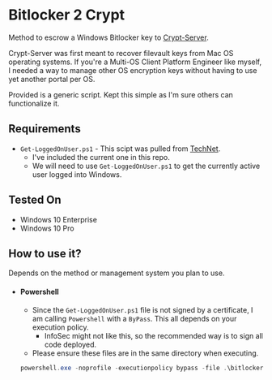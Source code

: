# **Bitlocker 2 Crypt**

Method to escrow a Windows Bitlocker key to [Crypt-Server](https://github.com/grahamgilbert/Crypt-Server).

Crypt-Server was first meant to recover filevault keys from Mac OS operating systems. If you're a Multi-OS Client Platform Engineer like myself, I needed a way to manage other OS encryption keys without having to use yet another portal per OS.

Provided is a generic script. Kept this simple as I'm sure others can functionalize it.

## Requirements
- `Get-LoggedOnUser.ps1` - This scipt was pulled from [TechNet](https://gallery.technet.microsoft.com/Get-LoggedOnUser-Gathers-7cbe93ea).
  - I've included the current one in this repo.
  - We will need to use `Get-LoggedOnUser.ps1` to get the currently active user logged into Windows.

## Tested On
- Windows 10 Enterprise
- Windows 10 Pro

## How to use it?

Depends on the method or management system you plan to use.

- #### Powershell
  - Since the `Get-LoggedOnUser.ps1` file is not signed by a certificate, I am calling `Powershell` with a `ByPass`. This all depends on your execution policy.
    - InfoSec might not like this, so the recommended way is to sign all code deployed.
  - Please ensure these files are in the same directory when executing.
  ```powershell
  powershell.exe -noprofile -executionpolicy bypass -file .\bitlocker2crypt.ps1
  ```

